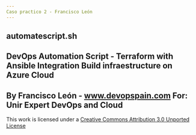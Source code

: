 ```yaml
---
Caso practico 2 - Francisco León
---
```

automatescript.sh   
---
DevOps Automation Script - Terraform with Ansible Integration
Build infraestructure on Azure Cloud
---
By Francisco León - www.devopspain.com
For: Unir Expert DevOps and Cloud
---
This work is licensed under a [Creative Commons Attribution 3.0 Unported License](http://creativecommons.org/licenses/by/3.0/deed.en_US)
